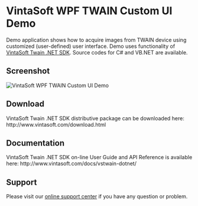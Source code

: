 <h1>VintaSoft WPF TWAIN Custom UI Demo</h1>

Demo application shows how to acquire images from TWAIN device using customized (user-defined) user interface. Demo uses functionality of <a href="http://www.vintasoft.com/vstwain-dotnet-index.html">VintaSoft Twain .NET SDK</a>. Source codes for C# and VB.NET are available.

<h2>Screenshot</h2>
<img src="vintasoft-wpf-twain-custom-ui-demo.png" alt="VintaSoft WPF TWAIN Custom UI Demo">


<h2>Download</h2>
VintaSoft Twain .NET SDK distributive package can be downloaded here: http://www.vintasoft.com/download.html


<h2>Documentation</h2>
VintaSoft Twain .NET SDK on-line User Guide and API Reference is available here: http://www.vintasoft.com/docs/vstwain-dotnet/


<h2>Support</h2>
Please visit our <a href="https://myaccount.vintasoft.com/">online support center</a> if you have any question or problem.
